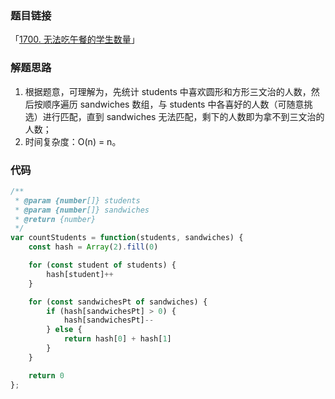 ### 题目链接

「[1700. 无法吃午餐的学生数量](https://leetcode.cn/problems/number-of-students-unable-to-eat-lunch/)」

### 解题思路

1. 根据题意，可理解为，先统计 students 中喜欢圆形和方形三文治的人数，然后按顺序遍历 sandwiches 数组，与 students 中各喜好的人数（可随意挑选）进行匹配，直到 sandwiches 无法匹配，剩下的人数即为拿不到三文治的人数；
2. 时间复杂度：O(n) = n。

### 代码

```js
/**
 * @param {number[]} students
 * @param {number[]} sandwiches
 * @return {number}
 */
var countStudents = function(students, sandwiches) {
	const hash = Array(2).fill(0)

	for (const student of students) {
		hash[student]++
	}

	for (const sandwichesPt of sandwiches) {
		if (hash[sandwichesPt] > 0) {
			hash[sandwichesPt]--
		} else {
			return hash[0] + hash[1]
		}
	}

	return 0
};
```


